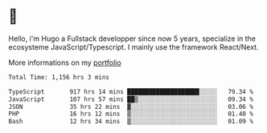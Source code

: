 # 👋 

Hello, i'm Hugo a Fullstack developper since now 5 years, specialize in the ecosysteme JavaScript/Typescript. I mainly use the framework React/Next.

More informations on my [portfolio](https://hcampos.fr)

<!--START_SECTION:waka-->

```txt
Total Time: 1,156 hrs 3 mins

TypeScript       917 hrs 14 mins ████████████████████░░░░░   79.34 %
JavaScript       107 hrs 57 mins ██▒░░░░░░░░░░░░░░░░░░░░░░   09.34 %
JSON             35 hrs 22 mins  ▓░░░░░░░░░░░░░░░░░░░░░░░░   03.06 %
PHP              16 hrs 12 mins  ▒░░░░░░░░░░░░░░░░░░░░░░░░   01.40 %
Bash             12 hrs 34 mins  ▒░░░░░░░░░░░░░░░░░░░░░░░░   01.09 %
```

<!--END_SECTION:waka-->
